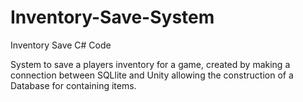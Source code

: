 # Inventory-Save-System
Inventory Save C# Code

System to save a players inventory for a game, created by making a connection between SQLlite and Unity allowing the construction of a Database for containing items.
